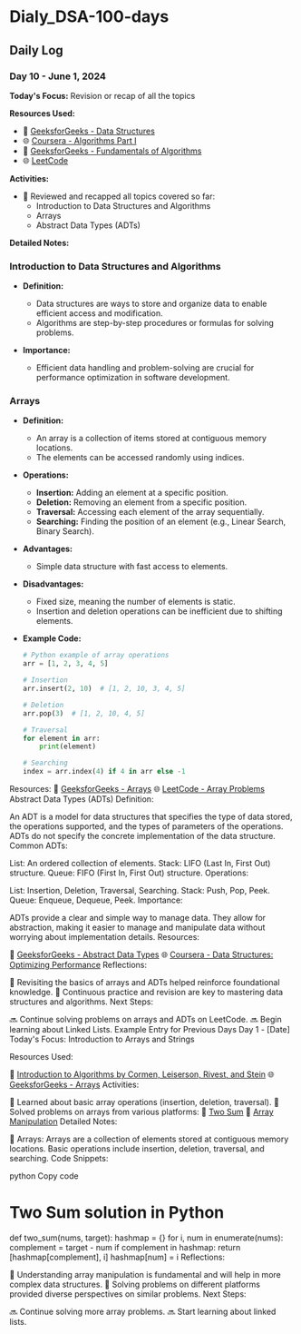 # Dialy_DSA-100-days

## Daily Log

### Day 10 - June 1, 2024

**Today's Focus:** Revision or recap of all the topics

**Resources Used:**
- 📖 <a href="https://www.geeksforgeeks.org/data-structures/">GeeksforGeeks - Data Structures</a>
- 🌐 <a href="https://www.coursera.org/learn/algorithms-part1">Coursera - Algorithms Part I</a>
- 📘 <a href="https://www.geeksforgeeks.org/fundamentals-of-algorithms/">GeeksforGeeks - Fundamentals of Algorithms</a>
- 🌐 <a href="https://leetcode.com/">LeetCode</a>

**Activities:**
- 📝 Reviewed and recapped all topics covered so far:
  - Introduction to Data Structures and Algorithms
  - Arrays
  - Abstract Data Types (ADTs)

**Detailed Notes:**

### Introduction to Data Structures and Algorithms
- **Definition:** 
  - Data structures are ways to store and organize data to enable efficient access and modification.
  - Algorithms are step-by-step procedures or formulas for solving problems.

- **Importance:**
  - Efficient data handling and problem-solving are crucial for performance optimization in software development.

### Arrays
- **Definition:**
  - An array is a collection of items stored at contiguous memory locations.
  - The elements can be accessed randomly using indices.

- **Operations:**
  - **Insertion:** Adding an element at a specific position.
  - **Deletion:** Removing an element from a specific position.
  - **Traversal:** Accessing each element of the array sequentially.
  - **Searching:** Finding the position of an element (e.g., Linear Search, Binary Search).

- **Advantages:**
  - Simple data structure with fast access to elements.

- **Disadvantages:**
  - Fixed size, meaning the number of elements is static.
  - Insertion and deletion operations can be inefficient due to shifting elements.

- **Example Code:**
  ```python
  # Python example of array operations
  arr = [1, 2, 3, 4, 5]

  # Insertion
  arr.insert(2, 10)  # [1, 2, 10, 3, 4, 5]

  # Deletion
  arr.pop(3)  # [1, 2, 10, 4, 5]

  # Traversal
  for element in arr:
      print(element)

  # Searching
  index = arr.index(4) if 4 in arr else -1
Resources:
📖 <a href="https://www.geeksforgeeks.org/array-data-structure/">GeeksforGeeks - Arrays</a>
🌐 <a href="https://leetcode.com/tag/array/">LeetCode - Array Problems</a>
Abstract Data Types (ADTs)
Definition:

An ADT is a model for data structures that specifies the type of data stored, the operations supported, and the types of parameters of the operations.
ADTs do not specify the concrete implementation of the data structure.
Common ADTs:

List: An ordered collection of elements.
Stack: LIFO (Last In, First Out) structure.
Queue: FIFO (First In, First Out) structure.
Operations:

List: Insertion, Deletion, Traversal, Searching.
Stack: Push, Pop, Peek.
Queue: Enqueue, Dequeue, Peek.
Importance:

ADTs provide a clear and simple way to manage data.
They allow for abstraction, making it easier to manage and manipulate data without worrying about implementation details.
Resources:

📖 <a href="https://www.geeksforgeeks.org/abstract-data-types/">GeeksforGeeks - Abstract Data Types</a>
🌐 <a href="https://www.coursera.org/learn/data-structures-optimizing-performance">Coursera - Data Structures: Optimizing Performance</a>
Reflections:

🤔 Revisiting the basics of arrays and ADTs helped reinforce foundational knowledge.
🚀 Continuous practice and revision are key to mastering data structures and algorithms.
Next Steps:

🔜 Continue solving problems on arrays and ADTs on LeetCode.
🔜 Begin learning about Linked Lists.
Example Entry for Previous Days
Day 1 - [Date]
Today's Focus: Introduction to Arrays and Strings

Resources Used:

📖 <a href="https://www.amazon.com/Introduction-Algorithms-3rd-MIT-Press/dp/0262033844">Introduction to Algorithms by Cormen, Leiserson, Rivest, and Stein</a>
🌐 <a href="https://www.geeksforgeeks.org/array-data-structure/">GeeksforGeeks - Arrays</a>
Activities:

📝 Learned about basic array operations (insertion, deletion, traversal).
📌 Solved problems on arrays from various platforms:
🔗 <a href="https://leetcode.com/problems/two-sum/">Two Sum</a>
🔗 <a href="https://www.hackerrank.com/challenges/crush/problem">Array Manipulation</a>
Detailed Notes:

📝 Arrays:
Arrays are a collection of elements stored at contiguous memory locations.
Basic operations include insertion, deletion, traversal, and searching.
Code Snippets:

python
Copy code
# Two Sum solution in Python
def two_sum(nums, target):
    hashmap = {}
    for i, num in enumerate(nums):
        complement = target - num
        if complement in hashmap:
            return [hashmap[complement], i]
        hashmap[num] = i
Reflections:

🤔 Understanding array manipulation is fundamental and will help in more complex data structures.
🚀 Solving problems on different platforms provided diverse perspectives on similar problems.
Next Steps:

🔜 Continue solving more array problems.
🔜 Start learning about linked lists.
